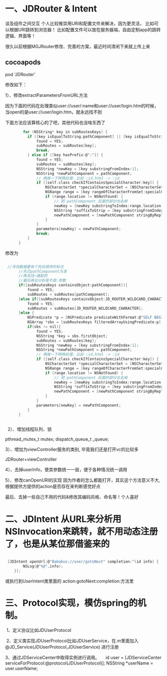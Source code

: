 # 一、JDRouter & Intent

谈及组件之间交互
个人比较推崇用URI和配置文件来解决，因为更灵活，
比如可以根据URI跳转到浏览器！
比如配置文件可以放在服务器端，自由定制app的跳转逻辑、界面等！

很久以前根据MGJRouter修改、完善的方案，最近时间清闲下来就上传上来  

## cocoapods

  pod 'JDRouter'

修改如下：

 1）、修改extractParametersFromURL方法

  因为下面的代码在处理类似user://user/:name和user://user/login.htm的时候，
  当open的是user://user/login.htm，就永远找不到
  
  下面方法应该算核心的了吧，其他代码也没啥东西了
  
  ```c
          for (NSString* key in subRoutesKeys) {
            if ([key isEqualToString:pathComponent] || [key isEqualToString:MGJ_ROUTER_WILDCARD_CHARACTER]) {
                found = YES;
                subRoutes = subRoutes[key];
                break;
            } else if ([key hasPrefix:@":"]) {
                found = YES;
                subRoutes = subRoutes[key];
                NSString *newKey = [key substringFromIndex:1];
                NSString *newPathComponent = pathComponent;
                // 再做一下特殊处理，比如 :id.html -> :id
                if ([self.class checkIfContainsSpecialCharacter:key]) {
                    NSCharacterSet *specialCharacterSet = [NSCharacterSet characterSetWithCharactersInString:specialCharacters];
                    NSRange range = [key rangeOfCharacterFromSet:specialCharacterSet];
                    if (range.location != NSNotFound) {
                        // 把 pathComponent 后面的部分也去掉
                        newKey = [newKey substringToIndex:range.location - 1];
                        NSString *suffixToStrip = [key substringFromIndex:range.location];
                        newPathComponent = [newPathComponent stringByReplacingOccurrencesOfString:suffixToStrip withString:@""];
                    }
                }
                parameters[newKey] = newPathComponent;
                break;
            }
        }

  ```
  修改为
  
  ```c
  
   //寻找数据要有个先后顺序的标注
        //先已pathComponent为准
        //再去找~通配的
        //最后再去分析是不是:参数
        if([subRoutesKeys containsObject:pathComponent]){
            found = YES;
            subRoutes = subRoutes[pathComponent];
        }else if([subRoutesKeys containsObject:JD_ROUTER_WILDCARD_CHARACTER]){
            found = YES;
            subRoutes = subRoutes[JD_ROUTER_WILDCARD_CHARACTER];
        }else {
            NSPredicate *p = [NSPredicate predicateWithFormat:@"SELF BEGINSWITH ':'"];//以:打头的p
            NSArray *sbs = [subRoutesKeys filteredArrayUsingPredicate:p];
            if(sbs != nil){
                found = YES;
                NSString *key = sbs.firstObject;
                subRoutes = subRoutes[key];
                NSString *newKey = [key substringFromIndex:1];
                NSString *newPathComponent = pathComponent;
                // 再做一下特殊处理，比如 :id.html -> :id
                if ([self.class checkIfContainsSpecialCharacter:key]) {
                    NSCharacterSet *specialCharacterSet = [NSCharacterSet characterSetWithCharactersInString:specialCharacters];
                    NSRange range = [key rangeOfCharacterFromSet:specialCharacterSet];
                    if (range.location != NSNotFound) {
                        // 把 pathComponent 后面的部分也去掉
                        newKey = [newKey substringToIndex:range.location - 1];
                        NSString *suffixToStrip = [key substringFromIndex:range.location];
                        newPathComponent = [newPathComponent stringByReplacingOccurrencesOfString:suffixToStrip withString:@""];
                    }
                }
                parameters[newKey] = newPathComponent;
            }
        }
        
  ```
  
  2）、增加线程队列、锁

 pthread_mutex_t mutex;
 dispatch_queue_t _queue;
 
 3）、增加为viewController服务的类别, 毕竟我们还是打开vc的比较多

JDRouter+viewController

4）、去掉userInfo，使其参数统一一层，便于各种情况统一调用

5）、修改canOpenURI的实现
因为作者的怎么都能打开，其实这个方法意义不大,根据提供方提供的action是否存在来判断感觉好点

最后、去掉一些自己不用的代码&修改其编码风格、命名等！个人喜好

# 二、JDIntent  从URL来分析用NSInvocation来跳转，就不用动态注册了，也是从某位那借鉴来的


```c

 [JDIntent openUrl:@"Bababus://user/gotoNext" completion:^(id info) {
        NSLog(@"%@",info);
    }];
```

或执行到UserIntent类里面的 action:gotoNext:completion:方法里



# 三、Protocol实现，模仿spring的机制。
  1、定义协议比如JDUserProtocol
  
  2、定义类实现JDUserProtocol比如JDUserService，在.m里面加入@JD_Service(JDUserProtocol,JDUserService)
      进行注册
      
  3、通过JDServiceCenter中取得实例进行调用。
      id<JDUserProtocol> user = [JDServiceCenter serviceForProtocol:@protocol(JDUserProtocol)];
    NSString *userName = user.userName;



